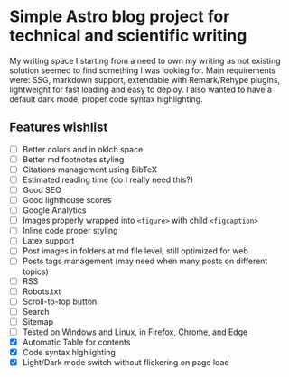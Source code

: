 # Simple Astro blog project for technical and scientific writing

My writing space I starting from a need to own my writing as not existing solution seemed to find something I was looking for. Main requirements were: SSG, markdown support, extendable with Remark/Rehype plugins, lightweight for fast loading and easy to deploy. I also wanted to have a default dark mode, proper code syntax highlighting.

## Features wishlist

-   [ ] Better colors and in oklch space
-   [ ] Better md footnotes styling
-   [ ] Citations management using BibTeX
-   [ ] Estimated reading time (do I really need this?)
-   [ ] Good SEO
-   [ ] Good lighthouse scores
-   [ ] Google Analytics
-   [ ] Images properly wrapped into `<figure>` with child `<figcaption>`
-   [ ] Inline code proper styling
-   [ ] Latex support
-   [ ] Post images in folders at md file level, still optimized for web
-   [ ] Posts tags management (may need when many posts on different topics)
-   [ ] RSS
-   [ ] Robots.txt
-   [ ] Scroll-to-top button
-   [ ] Search
-   [ ] Sitemap
-   [ ] Tested on Windows and Linux, in Firefox, Chrome, and Edge
-   [x] Automatic Table for contents
-   [x] Code syntax highlighting
-   [x] Light/Dark mode switch without flickering on page load
